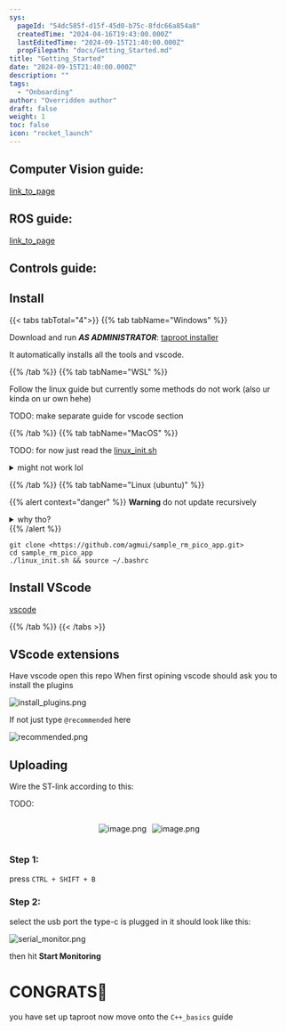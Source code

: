 ```yaml
---
sys:
  pageId: "54dc585f-d15f-45d0-b75c-8fdc66a854a8"
  createdTime: "2024-04-16T19:43:00.000Z"
  lastEditedTime: "2024-09-15T21:40:00.000Z"
  propFilepath: "docs/Getting_Started.md"
title: "Getting_Started"
date: "2024-09-15T21:40:00.000Z"
description: ""
tags:
  - "Onboarding"
author: "Overridden author"
draft: false
weight: 1
toc: false
icon: "rocket_launch"
---
```


## Computer Vision guide:

[link_to_page](86d45bc0-388b-4d26-8848-44f255f73d0e)

## ROS guide:

[link_to_page](3c76c1de-ec8f-46d6-8b0a-294005edc2d5)

## Controls guide:

## Install

{{< tabs tabTotal="4">}}
{{% tab tabName="Windows" %}}

Download and run _**AS ADMINISTRATOR**_: [taproot installer](https://github.com/Thornbots/TeachingFreshies/releases/tag/1.0)

It automatically installs all the tools and vscode.

{{% /tab %}}
{{% tab tabName="WSL" %}}

Follow the linux guide but currently some methods do not work (also ur kinda on ur own hehe)

TODO: make separate guide for vscode section

{{% /tab %}}
{{% tab tabName="MacOS" %}}

TODO: for now just read the [linux_init.sh](https://github.com/agmui/sample_rm_pico_app/blob/main/linux_init.sh)

<details>
<summary>might not work lol</summary>

`brew install libusb pkg-config`

Next install: [vscode](https://code.visualstudio.com/Download)

</details>

{{% /tab %}}
{{% tab tabName="Linux (ubuntu)" %}}

{{% alert context="danger" %}}
**Warning** do not update recursively
<details>
<summary>why tho?</summary>
There are some submodules that may go on for a while (like tinyusb) and I highly
recommend you don't need to get them.
If you want to see what submodules I update just look in `linux_init.sh`
</details>
{{% /alert %}}

```shell
git clone <https://github.com/agmui/sample_rm_pico_app.git>
cd sample_rm_pico_app
./linux_init.sh && source ~/.bashrc
```

## Install VScode

[vscode](https://code.visualstudio.com/Download)

{{% /tab %}}
{{< /tabs >}}

## VScode extensions

Have vscode open this repo
When first opining vscode should ask you to install the plugins

![install_plugins.png](https://prod-files-secure.s3.us-west-2.amazonaws.com/d518164a-d88e-44d1-a4ee-3adb3bd8bce0/89bd30f0-1825-4e77-867b-0a41ce370880/install_plugins.png?X-Amz-Algorithm=AWS4-HMAC-SHA256&X-Amz-Content-Sha256=UNSIGNED-PAYLOAD&X-Amz-Credential=ASIAZI2LB4664EAR4PPR%2F20250225%2Fus-west-2%2Fs3%2Faws4_request&X-Amz-Date=20250225T081102Z&X-Amz-Expires=3600&X-Amz-Security-Token=IQoJb3JpZ2luX2VjEAgaCXVzLXdlc3QtMiJIMEYCIQDj8l%2FIqS7NO4M2DdeUPA4qcX2KOKLM4%2BBJXglPwTiIQgIhAIFXTKuxFu%2Fo10BSsEvr7MOd1hj%2Fp5MnWIAk7omWAL1UKv8DCEEQABoMNjM3NDIzMTgzODA1IgyIq47U7aO8yC6buusq3APlIF3kfwuelmbuNih7Lldg%2F%2F9XwT1zT7tz1NR4KYFznn0saUGFn%2BjzlqANoobnuWCUpPCJB1fdEE%2BgnhphHkzvobXlyzNryTUfc%2B3dtWSeh3bxPnv20KdJcS3UNq1xaGa9sUIWaASvyDvhh3%2FKqDEIIyeT2F0V83rs4pE2fX1o4XT1Q%2BWv%2FtaYt4BDOmma6rB%2FI%2FETNbr9OW7HZJjKF%2FCMcViuVgTYoq%2FuPmUednX0TYgueM%2FJ3GjCb3hgFyp5KkjuwRhsXs1SYCLHr%2FBamqBLi6SOMAKYz7q0WXrRwW93kZNYcrmPxL%2BMNqrioLqYHvrztbObberZWcJs3Pp2Krc0nCKRiKfo3rSm1A%2Bh1SQFZQZmpCC%2FdY2%2B7nLSb05LcOrLLzYBiOmJYHOP22zrGiqWSvXP05QZm2ZoEKjY3h4%2B%2FACHTQQDAJoTkkdgfz3mLPG2cBnUQJ%2Fts2RSapZoqbtj4PbKVYFTFUn1fX6Jtt6Bj%2BuaQiTMr%2BKWKfkdeYXq3r7Ms6l14WOxMbSNRbIxGtlQitZsnYZRLREPP4oq6DXn32jSMUsBVGGBpvOrCDKHQacgWaOo6YyU2IMWBgdlsGeSUQ0icV2SaP9cgKQu73BoEWuPaBmPRG6Mrb9JfzDM6PW9BjqkAZMUSALAC8OoJv9OLmqy6rEmdN4%2FIN9gE5nUT5pTA6FrEe%2Bz075LG%2BB1qhdzJl52Les7MxslMQk4oMaRO8N7gdlZU7vuwXlD%2BcGLvk05YqJ4p9Fkola5VphXX2vuM5R74Qn3Uxm9sJlyLzS5C7FIHOiiNuszdm538iWntD40jQjIdS8R8tjouWKdqN8prPwIXLoI8Tt%2F4nFoLIasPDMJc7WTR2jm&X-Amz-Signature=8486a4721dc7a6f5c5abdff62ac30631da6d90855c0095f4013aef69df5f1fbf&X-Amz-SignedHeaders=host&x-id=GetObject)

If not just type `@recommended` here  

![recommended.png](https://prod-files-secure.s3.us-west-2.amazonaws.com/d518164a-d88e-44d1-a4ee-3adb3bd8bce0/61e661e9-5d85-4dfc-be0d-8d2097a5e793/recommended.png?X-Amz-Algorithm=AWS4-HMAC-SHA256&X-Amz-Content-Sha256=UNSIGNED-PAYLOAD&X-Amz-Credential=ASIAZI2LB4664EAR4PPR%2F20250225%2Fus-west-2%2Fs3%2Faws4_request&X-Amz-Date=20250225T081102Z&X-Amz-Expires=3600&X-Amz-Security-Token=IQoJb3JpZ2luX2VjEAgaCXVzLXdlc3QtMiJIMEYCIQDj8l%2FIqS7NO4M2DdeUPA4qcX2KOKLM4%2BBJXglPwTiIQgIhAIFXTKuxFu%2Fo10BSsEvr7MOd1hj%2Fp5MnWIAk7omWAL1UKv8DCEEQABoMNjM3NDIzMTgzODA1IgyIq47U7aO8yC6buusq3APlIF3kfwuelmbuNih7Lldg%2F%2F9XwT1zT7tz1NR4KYFznn0saUGFn%2BjzlqANoobnuWCUpPCJB1fdEE%2BgnhphHkzvobXlyzNryTUfc%2B3dtWSeh3bxPnv20KdJcS3UNq1xaGa9sUIWaASvyDvhh3%2FKqDEIIyeT2F0V83rs4pE2fX1o4XT1Q%2BWv%2FtaYt4BDOmma6rB%2FI%2FETNbr9OW7HZJjKF%2FCMcViuVgTYoq%2FuPmUednX0TYgueM%2FJ3GjCb3hgFyp5KkjuwRhsXs1SYCLHr%2FBamqBLi6SOMAKYz7q0WXrRwW93kZNYcrmPxL%2BMNqrioLqYHvrztbObberZWcJs3Pp2Krc0nCKRiKfo3rSm1A%2Bh1SQFZQZmpCC%2FdY2%2B7nLSb05LcOrLLzYBiOmJYHOP22zrGiqWSvXP05QZm2ZoEKjY3h4%2B%2FACHTQQDAJoTkkdgfz3mLPG2cBnUQJ%2Fts2RSapZoqbtj4PbKVYFTFUn1fX6Jtt6Bj%2BuaQiTMr%2BKWKfkdeYXq3r7Ms6l14WOxMbSNRbIxGtlQitZsnYZRLREPP4oq6DXn32jSMUsBVGGBpvOrCDKHQacgWaOo6YyU2IMWBgdlsGeSUQ0icV2SaP9cgKQu73BoEWuPaBmPRG6Mrb9JfzDM6PW9BjqkAZMUSALAC8OoJv9OLmqy6rEmdN4%2FIN9gE5nUT5pTA6FrEe%2Bz075LG%2BB1qhdzJl52Les7MxslMQk4oMaRO8N7gdlZU7vuwXlD%2BcGLvk05YqJ4p9Fkola5VphXX2vuM5R74Qn3Uxm9sJlyLzS5C7FIHOiiNuszdm538iWntD40jQjIdS8R8tjouWKdqN8prPwIXLoI8Tt%2F4nFoLIasPDMJc7WTR2jm&X-Amz-Signature=fb606057427cbe080c28513c547343ba3412cf1be94de719ae279b71119cf877&X-Amz-SignedHeaders=host&x-id=GetObject)

## Uploading

Wire the ST-link according to this:

TODO:

<div style="display: flex;flex-direction: row; column-gap:10px; max-width: 630px;justify-content: center;">
<div>

![image.png](https://prod-files-secure.s3.us-west-2.amazonaws.com/d518164a-d88e-44d1-a4ee-3adb3bd8bce0/210ecb78-1116-4d7b-b9b7-2292f66fa2c2/image.png?X-Amz-Algorithm=AWS4-HMAC-SHA256&X-Amz-Content-Sha256=UNSIGNED-PAYLOAD&X-Amz-Credential=ASIAZI2LB4664HORKMZ3%2F20250225%2Fus-west-2%2Fs3%2Faws4_request&X-Amz-Date=20250225T081109Z&X-Amz-Expires=3600&X-Amz-Security-Token=IQoJb3JpZ2luX2VjEAgaCXVzLXdlc3QtMiJIMEYCIQC9Ys%2B0S7TyUrgXErHcSzwWfeEpQHWtdDu45vYEGrvmxQIhAID1w3pwDhFH17PFplK6pLi3llc3f3YYhIgzoXLCIRuiKv8DCEEQABoMNjM3NDIzMTgzODA1IgxR21SX4%2FfQ8UjEQrAq3ANR9KTShIcXFDJlqxDEN%2BDbXH3yxHSAbesKEQoF2l5fCOJhIqPL60%2FgdO56vyx%2FibiRjrwM7L9iPGlrRZvkq4DVX0D5HzgK0ISOM4iYdcXD8mGpD%2BeBofe4i4AW9fAZJwkeYitDJZMhtNKoAzRPOQ8P%2BNx4LBurUMEyG62Ikepxkoky%2FNLCCdhDVIVN4pDsPfFuQEvsXw1YqOiXCrunLZstN0QQCpGemTDz%2F73NeyIbsxTbxixC7WV4mmJSohMiEFyHehuDdhURHR5mZgQv0o1y%2FilSMLVNOlaHiUxQkxuAi1BlV6P1knhK7h6Rxp0xXVfLb%2BghH5x7Trs6tN29LiIpgdhbfy9QrS6E9uNkQLqPUBLgUp1ad5%2FsiKV%2F8%2BGkuuYT3LmRzQ2BShukkn%2FqmIJHT2y1I9pSoIOxqwuGRujBy7riEpmTunSF00y4Hu5kVwt8O1LTXAWFLykBp68aQq3ykFzpdc%2F0xVKhMKSvDJgLAcyXeycGN1ZuRd6vecZclzAzCLYj01i7opKX%2F7Uk475ZBAfM5l400acOjXX7sOQexxVcYakqnqBE%2FT7J0r6Qs%2FqQMv7WivjVEttuuN7D%2Fh0FVd2Yo9rD4aHPI5kkXppJRCahGzMcxW4oD1rl9jCA6fW9BjqkAVvGf%2F7OJlcGxNRUXJOEdx8UXN6NdoKSrxirM%2Fj6lZr9ZevQwucEiYTAmx1zCnlboiJr6oQl9%2BF%2BrbXJZwuysELScxMRVvLNmB782GaU8iH2f6j3ZA3sRUW2gSosJ%2FJwfhPWJQbE0JTItA9sac6jvkO0mkHXQqAhF3yRijDiKBFU9Wob5ifCcgc3zJt9W4UhPKf2DLxDabqtrKlHEBy2HlKPWWcn&X-Amz-Signature=93143e2015a0d3bb6f1c98effb9c42034e3a6ea222f9b76daea887c5ecaa155b&X-Amz-SignedHeaders=host&x-id=GetObject)

</div>
<div>

![image.png](https://prod-files-secure.s3.us-west-2.amazonaws.com/d518164a-d88e-44d1-a4ee-3adb3bd8bce0/33a0fd0f-8ca6-4a86-8e09-26e95ded1fff/image.png?X-Amz-Algorithm=AWS4-HMAC-SHA256&X-Amz-Content-Sha256=UNSIGNED-PAYLOAD&X-Amz-Credential=ASIAZI2LB4664EE7MXIP%2F20250225%2Fus-west-2%2Fs3%2Faws4_request&X-Amz-Date=20250225T081110Z&X-Amz-Expires=3600&X-Amz-Security-Token=IQoJb3JpZ2luX2VjEAgaCXVzLXdlc3QtMiJHMEUCIGpjAovrvB6aw0GMkUUkWDbspPISHAnmcWxej%2BCweBDJAiEAoCP68JnigVqjf9Y3dpI7%2BsjaBHP0Z6z4mFm0pCqhXfsq%2FwMIQRAAGgw2Mzc0MjMxODM4MDUiDMIEsdltgBSJXpV7lyrcA8hnXpYsMxDV1D9lv1RgepJ03srzFiWo2vf5Nw6Ga1DccCY874TN5fK4KB8CfbgEYJiTYr9mK2sp8tyD4ggw770kvmD3qNNMSPs1sqtx%2BySHN9wiTES3CD8xxualJKzJgfGdGDDhm6NEOYAhTrwdAT33aTqAT38VUk1EvBz827d59K%2B%2F02kAn2c8N%2Fmj%2BqNOAgQxeAAMbRsC91lTQKG1N7IbINt23KlVjzUQwFRCMAto64mq6JKd%2FNyJ5aWLt%2BX%2Fr7AWD4bhBEY0izyII0mRkF8sD7zSv%2FRtpKRYaKnX7DBqzOeTKl6TrFc4KhxJ16JxMFXOGtnPc8M7%2B%2Bf1vbpK800eeaj%2FRLTinaIZLpUjjZikpNz6ZyrzVBn46R8m0AbJ81cP5kzwznm8IYrBvCwlP%2FQ0ob9rHLEahGbph9SQbi0%2FjZqxBjVyZ3w6T2ZuEE3H6VzdPwV%2B56i14jcJnXqV42zJcNq6PWmou3MMeeGQzLvPeYgkMS2LFP3E0mEAB6T9HoeOFL%2BWT39oz36E2egkh0ULipvATLWWHf9w5JMskulbe866KgaJ4gjBapYnhXS8WW9ooQOLWkFPatVG0rk0MdUfo7d17xmhZ17huAMUCE9TSmw0Hnt0eUoOiHSVMIjo9b0GOqUB4wbJWaYtxORvbzMu6JiWDB2QHd9jyS9X8HRFGv36M%2FE7M26LNDGpb8CuW506NDTLbzaszn5mOdydztj6dVK19ZnJDp7jFiKEw%2FzwVk5S34%2F0rAO1PuTWi43%2FqWpMUhlYpMZjbQ4hQQoQKggbzSIEXc3YcRbOl1W3I1Hst%2FYWbKxZqqJjmLIOX1qC2iK%2BlRxduoTuoyNSyNTpC8Eo12q9Twg1Tssl&X-Amz-Signature=12db9103e96c1aba5759e381e351d6d2fdf83ca16bae765935b9d87cc7dda44a&X-Amz-SignedHeaders=host&x-id=GetObject)

</div>
</div>

### Step 1:

press `CTRL + SHIFT + B`

### Step 2:

select the usb port the type-c is plugged in it should look like this:

![serial_monitor.png](https://prod-files-secure.s3.us-west-2.amazonaws.com/d518164a-d88e-44d1-a4ee-3adb3bd8bce0/f03f4774-05d4-4393-b6a0-d5efb6d315ab/serial_monitor.png?X-Amz-Algorithm=AWS4-HMAC-SHA256&X-Amz-Content-Sha256=UNSIGNED-PAYLOAD&X-Amz-Credential=ASIAZI2LB4664EAR4PPR%2F20250225%2Fus-west-2%2Fs3%2Faws4_request&X-Amz-Date=20250225T081102Z&X-Amz-Expires=3600&X-Amz-Security-Token=IQoJb3JpZ2luX2VjEAgaCXVzLXdlc3QtMiJIMEYCIQDj8l%2FIqS7NO4M2DdeUPA4qcX2KOKLM4%2BBJXglPwTiIQgIhAIFXTKuxFu%2Fo10BSsEvr7MOd1hj%2Fp5MnWIAk7omWAL1UKv8DCEEQABoMNjM3NDIzMTgzODA1IgyIq47U7aO8yC6buusq3APlIF3kfwuelmbuNih7Lldg%2F%2F9XwT1zT7tz1NR4KYFznn0saUGFn%2BjzlqANoobnuWCUpPCJB1fdEE%2BgnhphHkzvobXlyzNryTUfc%2B3dtWSeh3bxPnv20KdJcS3UNq1xaGa9sUIWaASvyDvhh3%2FKqDEIIyeT2F0V83rs4pE2fX1o4XT1Q%2BWv%2FtaYt4BDOmma6rB%2FI%2FETNbr9OW7HZJjKF%2FCMcViuVgTYoq%2FuPmUednX0TYgueM%2FJ3GjCb3hgFyp5KkjuwRhsXs1SYCLHr%2FBamqBLi6SOMAKYz7q0WXrRwW93kZNYcrmPxL%2BMNqrioLqYHvrztbObberZWcJs3Pp2Krc0nCKRiKfo3rSm1A%2Bh1SQFZQZmpCC%2FdY2%2B7nLSb05LcOrLLzYBiOmJYHOP22zrGiqWSvXP05QZm2ZoEKjY3h4%2B%2FACHTQQDAJoTkkdgfz3mLPG2cBnUQJ%2Fts2RSapZoqbtj4PbKVYFTFUn1fX6Jtt6Bj%2BuaQiTMr%2BKWKfkdeYXq3r7Ms6l14WOxMbSNRbIxGtlQitZsnYZRLREPP4oq6DXn32jSMUsBVGGBpvOrCDKHQacgWaOo6YyU2IMWBgdlsGeSUQ0icV2SaP9cgKQu73BoEWuPaBmPRG6Mrb9JfzDM6PW9BjqkAZMUSALAC8OoJv9OLmqy6rEmdN4%2FIN9gE5nUT5pTA6FrEe%2Bz075LG%2BB1qhdzJl52Les7MxslMQk4oMaRO8N7gdlZU7vuwXlD%2BcGLvk05YqJ4p9Fkola5VphXX2vuM5R74Qn3Uxm9sJlyLzS5C7FIHOiiNuszdm538iWntD40jQjIdS8R8tjouWKdqN8prPwIXLoI8Tt%2F4nFoLIasPDMJc7WTR2jm&X-Amz-Signature=e38cfd70450302cd022f9e62b81598d4d95339dce686021fdb1f81ec6648aaa4&X-Amz-SignedHeaders=host&x-id=GetObject)

then hit **Start Monitoring**

# CONGRATS🎉

you have set up taproot now move onto the `C++_basics` guide
